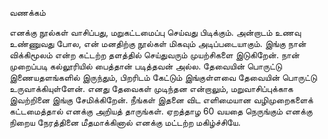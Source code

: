 வணக்கம்

எனக்கு நூல்கள் வாசிப்பது, மறுகட்டமைப்பு செய்வது பிடிக்கும். அன்றாடம் உணவு உண்ணுவது போல, என் மனதிற்கு நூல்கள் மிகவும் அடிப்படையாகும். இங்கு நான் விக்கிமூலம் என்ற கட்டற்ற தளத்தில் செய்துவரும் முயற்சிகளை இடுகிறேன். நான் முறைப்படி கல்லூரியில் பைத்தான் படித்தவன் அல்ல. தேவையின் பொருட்டு இணையதளங்களில் இருந்தும், பிறரிடம் கேட்டும் இங்குள்ளவை தேவையின் பொருட்டு உருவாக்கியுள்ளேன். எனது தேவைகள் முடிந்தன என்றாலும், மறுவாசிப்புக்காக இவற்றினை இங்கு சேமிக்கிறேன். நீங்கள் இதனை விட எளிமையான வழிமுறைகளைக் கட்டமைத்தால் எனக்கு அறியத் தாருங்கள். ஏறத்தாழ 60 வயதை நெருங்கும் எனக்கு நிறைய நேரத்தினை மீதமாக்கினால் எனக்கு மட்டற்ற மகிழ்ச்சியே.
